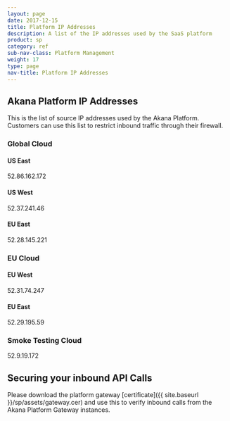 ```yaml
---
layout: page
date: 2017-12-15
title: Platform IP Addresses
description: A list of the IP addresses used by the SaaS platform
product: sp
category: ref
sub-nav-class: Platform Management 
weight: 17
type: page
nav-title: Platform IP Addresses
---
```


## Akana Platform IP Addresses

This is the list of source IP addresses used by the Akana Platform.  Customers can use this list to restrict inbound traffic through their firewall.

### Global Cloud

#### US East

52.86.162.172

#### US West

52.37.241.46

#### EU East

52.28.145.221

### EU Cloud

#### EU West

52.31.74.247

#### EU East

52.29.195.59

### Smoke Testing Cloud

52.9.19.172

## Securing your inbound API Calls

Please download the platform gateway [certificate]({{ site.baseurl }}/sp/assets/gateway.cer) and use this to verify inbound calls from the Akana Platform Gateway instances.